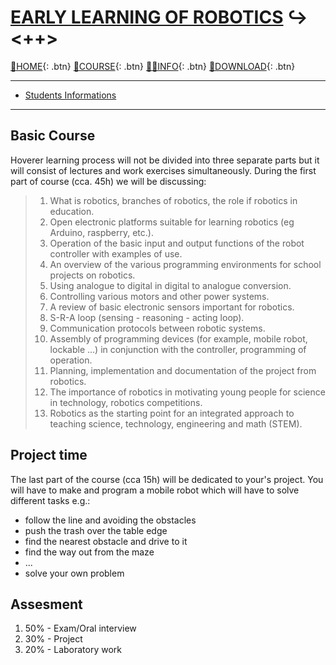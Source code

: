 # [EARLY LEARNING OF ROBOTICS](../index) ↪ <++>
[🏡HOME](./index){: .btn}
[📝COURSE](./Skripta/index.md){: .btn}
[👨‍🎓INFO](./info.html){: .btn}
[💾DOWNLOAD](./Presnemi/index){: .btn}

---

- [Students Informations](./Obvestila/index)

---

## Basic Course

Hoverer learning process will not be divided into three separate parts but it will consist of lectures and work exercises simultaneously. During the first part of course (cca. 45h) we will be discussing:

> 1. What is robotics, branches of robotics, the role if robotics in education.
> 2. Open electronic platforms suitable for learning robotics (eg Arduino, raspberry, etc.).
> 3. Operation of the basic input and output functions of the robot controller with examples of use.
> 4. An overview of the various programming environments for school projects on robotics.
> 5. Using analogue to digital in digital to analogue conversion.
> 6. Controlling various motors and other power systems.
> 7. A review of basic electronic sensors important for robotics.
> 8. S-R-A loop (sensing - reasoning - acting loop).
> 9. Communication protocols between robotic systems.
> 10. Assembly of programming devices (for example, mobile robot, lockable ...) in conjunction with the controller, programming of operation.
> 11. Planning, implementation and documentation of the project from robotics.
> 12. The importance of robotics in motivating young people for science in technology, robotics competitions.
> 13. Robotics as the starting point for an integrated approach to teaching science, technology, engineering and math (STEM).

## Project time

The last part of the course (cca 15h) will be dedicated to your's project. You will have to make and program a mobile robot which will have to solve different tasks e.g.:
- follow the line and avoiding the obstacles
- push the trash over the table edge
- find the nearest obstacle and drive to it
- find the way out from the maze
- ...
- solve your own problem

## Assesment

1. 50% - Exam/Oral interview
2. 30% - Project
3. 20% - Laboratory work
